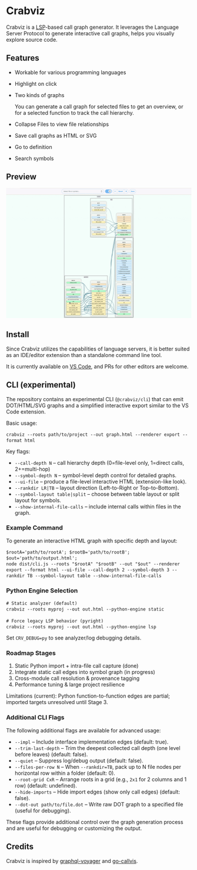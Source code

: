 # Crabviz

Crabviz is a [LSP](https://microsoft.github.io/language-server-protocol/)-based call graph generator. It leverages the Language Server Protocol to generate interactive call graphs, helps you visually explore source code.

## Features

* Workable for various programming languages
* Highlight on click
* Two kinds of graphs

   You can generate a call graph for selected files to get an overview, or for a selected function to track the call hierarchy.
* Collapse Files to view file relationships
* Save call graphs as HTML or SVG
* Go to definition
* Search symbols

## Preview

![preview](https://raw.githubusercontent.com/chanhx/assets/a62015f1ee792dd57d756f106a9e48815f106ee3/crabviz/preview.gif)

## Install

Since Crabviz utilizes the capabilities of language servers, it is better suited as an IDE/editor extension than a standalone command line tool.

It is currently available on [VS Code](https://marketplace.visualstudio.com/items?itemName=chanhx.crabviz), and PRs for other editors are welcome.

## CLI (experimental)

The repository contains an experimental CLI (`@crabviz/cli`) that can emit DOT/HTML/SVG graphs and a simplified interactive export similar to the VS Code extension.

Basic usage:

```
crabviz --roots path/to/project --out graph.html --renderer export --format html
```

Key flags:

* `--call-depth N` – call hierarchy depth (0=file-level only, 1=direct calls, 2+=multi-hop)
* `--symbol-depth N` – symbol-level depth control for detailed graphs.
* `--ui-file` – produce a file-level interactive HTML (extension-like look).
* `--rankdir LR|TB` – layout direction (Left-to-Right or Top-to-Bottom).
* `--symbol-layout table|split` – choose between table layout or split layout for symbols.
* `--show-internal-file-calls` – include internal calls within files in the graph.

### Example Command

To generate an interactive HTML graph with specific depth and layout:

```
$rootA='path/to/rootA'; $rootB='path/to/rootB'; $out='path/to/output.html';
node dist/cli.js --roots "$rootA" "$rootB" --out "$out" --renderer export --format html --ui-file --call-depth 2 --symbol-depth 3 --rankdir TB --symbol-layout table --show-internal-file-calls
```

### Python Engine Selection

```
# Static analyzer (default)
crabviz --roots myproj --out out.html --python-engine static

# Force legacy LSP behavior (pyright)
crabviz --roots myproj --out out.html --python-engine lsp
```

Set `CRV_DEBUG=py` to see analyzer/log debugging details.

### Roadmap Stages

1. Static Python import + intra-file call capture (done)
2. Integrate static call edges into symbol graph (in progress)
3. Cross-module call resolution & provenance tagging
4. Performance tuning & large project resilience

Limitations (current): Python function-to-function edges are partial; imported targets unresolved until Stage 3.

### Additional CLI Flags

The following additional flags are available for advanced usage:

* `--impl` – Include interface implementation edges (default: true).
* `--trim-last-depth` – Trim the deepest collected call depth (one level before leaves) (default: false).
* `--quiet` – Suppress log/debug output (default: false).
* `--files-per-row N` – When `--rankdir=TB`, pack up to N file nodes per horizontal row within a folder (default: 0).
* `--root-grid CxR` – Arrange roots in a grid (e.g., `2x1` for 2 columns and 1 row) (default: undefined).
* `--hide-imports` – Hide import edges (show only call edges) (default: false).
* `--dot-out path/to/file.dot` – Write raw DOT graph to a specified file (useful for debugging).

These flags provide additional control over the graph generation process and are useful for debugging or customizing the output.

## Credits

Crabviz is inspired by [graphql-voyager](https://github.com/graphql-kit/graphql-voyager) and [go-callvis](https://github.com/ondrajz/go-callvis).
